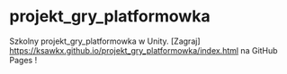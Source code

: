 # projekt_gry_platformowka
Szkolny projekt_gry_platformowka w Unity. [Zagraj] https://ksawkx.github.io/projekt_gry_platformowka/index.html na GitHub Pages !
